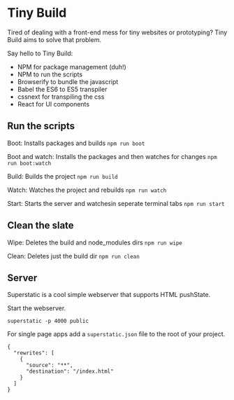 # Tiny Build

Tired of dealing with a front-end mess for tiny websites or prototyping? Tiny Build aims to solve that problem.

Say hello to Tiny Build:

- NPM for package management (duh!)
- NPM to run the scripts
- Browserify to bundle the javascript
- Babel the ES6 to ES5 transpiler
- cssnext for transpiling the css
- React for UI components

## Run the scripts

Boot: Installs packages and builds ```npm run boot```

Boot and watch: Installs the packages and then watches for changes ```npm run boot:watch```

Build: Builds the project ```npm run build```

Watch: Watches the project and rebuilds ```npm run watch```

Start: Starts the server and watchesin seperate terminal tabs  ```npm run start```

## Clean the slate

Wipe: Deletes the build and node_modules dirs ```npm run wipe```

Clean: Deletes just the build dir ```npm run clean```

## Server

Superstatic is a cool simple webserver that supports HTML pushState.

Start the webserver.

```superstatic -p 4000 public```

For single page apps add a ```superstatic.json``` file to the root of your project.

```
{
  "rewrites": [
    {
      "source": "**",
      "destination": "/index.html"
    }
  ]
}
```


